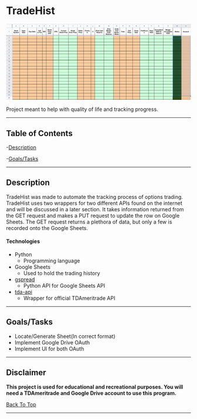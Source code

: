 # TradeHist

![project-image](readme/default.png)

Project meant to help with quality of life and tracking progress.

---

## Table of Contents

 -[Description](#description)

 -[Goals/Tasks](#goals/tasks)

---

## Description

TradeHist was made to automate the tracking process of options trading. TradeHist uses two wrappers for two different APIs found on the internet and will be discussed in a later section. It takes information returned from the GET request and makes a PUT request to update the row on Google Sheets. The GET request returns a plethora of data, but only a few is recorded onto the Google Sheets. 
 


#### Technologies

 - Python
	* Programming language
 - Google Sheets
	* Used to hold the trading history
 - [gspread](https://gspread.readthedocs.io/en/latest/)
	* Python API for Google Sheets API
 - [tda-api](https://tda-api.readthedocs.io/en/stable/)
	* Wrapper for official TDAmeritrade API

---

## Goals/Tasks

 - Locate/Generate Sheet(In correct format)
 - Implement Google Drive OAuth
 - Implement UI for both OAuth
---
## Disclaimer

**This project is used for educational and recreational purposes. You will need a TDAmeritrade and Google Drive account to use this program.**

[Back To Top](#tradehist)

---
